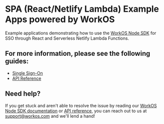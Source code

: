 # SPA (React/Netlify Lambda) Example Apps powered by WorkOS

Example applications demonstrating how to use the [WorkOS Node SDK](https://github.com/workos-inc/workos-node) for SSO through React and Serverless Netlify Lambda Functions.

## For more information, please see the following guides:

- [Single Sign-On](https://workos.com/docs/sso/guide)
- [API Reference](https://workos.com/docs/reference)

## Need help?

If you get stuck and aren't able to resolve the issue by reading our [WorkOS Node SDK documentation](https://docs.workos.com/sdk/node) or [API reference](https://workos.com/docs/reference), you can reach out to us at support@workos.com and we'll lend a hand!